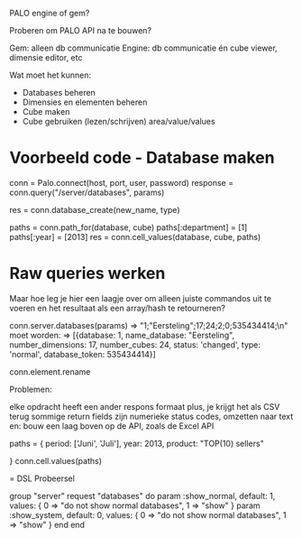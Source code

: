 PALO engine of gem?

Proberen om PALO API na te bouwen?

Gem: alleen db communicatie
Engine: db communicatie én cube viewer, dimensie editor, etc

Wat moet het kunnen:

- Databases beheren
- Dimensies en elementen beheren
- Cube maken
- Cube gebruiken (lezen/schrijven) area/value/values


# Voorbeeld code - Database maken

conn = Palo.connect(host, port, user, password)
response = conn.query("/server/databases", params)

res = conn.database_create(new_name, type)

paths = conn.path_for(database, cube)
paths[:department] = [1]
paths[:year] = [2013]
res = conn.cell_values(database, cube, paths)

# Raw queries werken
Maar hoe leg je hier een laagje over om alleen juiste commandos uit te voeren
en het resultaat als een array/hash te retourneren?

conn.server.databases(params)
 => "1;\"Eersteling\";17;24;2;0;535434414;\n"
moet worden:
 => [{database: 1, name_database: "Eersteling", number_dimensions: 17, number_cubes: 24, status: 'changed', type: 'normal', database_token: 535434414}]

 conn.element.rename


 Problemen:

 elke opdracht heeft een ander respons formaat
 plus, je krijgt het als CSV terug
 sommige return fields zijn numerieke status codes, omzetten naar text
 en: bouw een laag boven op de API, zoals de Excel API

 paths = {
  period: ['Juni', 'Juli'],
  year: 2013,
  product: "TOP(10) sellers"

 }
 conn.cell.values(paths)



 = DSL Probeersel

group "server"
  request "databases" do
    param :show_normal, default: 1, values: { 0 => "do not show normal databases", 1 => "show" }
    param :show_system, default: 0, values: { 0 => "do not show normal databases", 1 => "show" }
  end
end